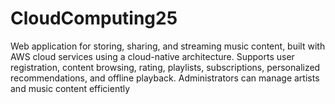 # CloudComputing25
Web application for storing, sharing, and streaming music content, built with AWS cloud services using a cloud-native architecture. Supports user registration, content browsing, rating, playlists, subscriptions, personalized recommendations, and offline playback. Administrators can manage artists and music content efficiently
